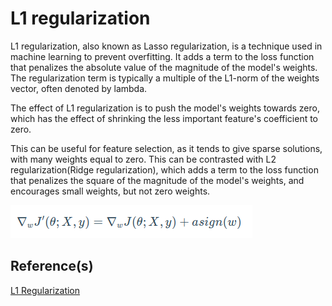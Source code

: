 # L1  regularization

L1 regularization, also known as Lasso regularization, is a technique used in machine learning to prevent overfitting.
It adds a term to the loss function that penalizes the absolute value of the magnitude of the model's weights.
The regularization term is typically a multiple of the L1-norm of the weights vector, often denoted by lambda.

The effect of L1 regularization is to push the model's weights towards zero, which has the effect of shrinking the less important feature's coefficient to zero.

This can be useful for feature selection, as it tends to give sparse solutions, with many weights equal to zero. This can be contrasted with L2 regularization(Ridge regularization),
which adds a term to the loss function that penalizes the square of the magnitude of the model's weights, and encourages small weights, but not zero weights.

![l1](../docs/L1Cost.png)


## Reference(s)
[L1 Regularization](https://theaisummer.com/regularization/)